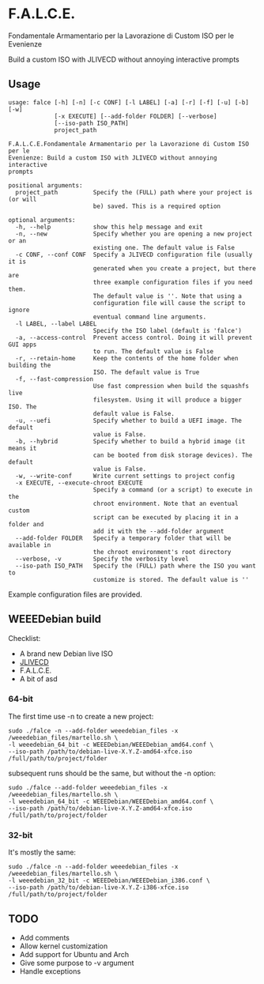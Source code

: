 # F.A.L.C.E.

Fondamentale Armamentario per la Lavorazione di Custom ISO per le Evenienze

Build a custom ISO with JLIVECD without annoying interactive prompts

## Usage

```
usage: falce [-h] [-n] [-c CONF] [-l LABEL] [-a] [-r] [-f] [-u] [-b] [-w]
             [-x EXECUTE] [--add-folder FOLDER] [--verbose]
             [--iso-path ISO_PATH]
             project_path

F.A.L.C.E.Fondamentale Armamentario per la Lavorazione di Custom ISO per le
Evenienze: Build a custom ISO with JLIVECD without annoying interactive
prompts

positional arguments:
  project_path          Specify the (FULL) path where your project is (or will
                        be) saved. This is a required option

optional arguments:
  -h, --help            show this help message and exit
  -n, --new             Specify whether you are opening a new project or an
                        existing one. The default value is False
  -c CONF, --conf CONF  Specify a JLIVECD configuration file (usually it is
                        generated when you create a project, but there are
                        three example configuration files if you need them.
                        The default value is ''. Note that using a
                        configuration file will cause the script to ignore
                        eventual command line arguments.
  -l LABEL, --label LABEL
                        Specify the ISO label (default is 'falce')
  -a, --access-control  Prevent access control. Doing it will prevent GUI apps
                        to run. The default value is False
  -r, --retain-home     Keep the contents of the home folder when building the
                        ISO. The default value is True
  -f, --fast-compression
                        Use fast compression when build the squashfs live
                        filesystem. Using it will produce a bigger ISO. The
                        default value is False.
  -u, --uefi            Specify whether to build a UEFI image. The default
                        value is False.
  -b, --hybrid          Specify whether to build a hybrid image (it means it
                        can be booted from disk storage devices). The default
                        value is False.
  -w, --write-conf      Write current settings to project config
  -x EXECUTE, --execute-chroot EXECUTE
                        Specify a command (or a script) to execute in the
                        chroot environment. Note that an eventual custom
                        script can be executed by placing it in a folder and
                        add it with the --add-folder argument
  --add-folder FOLDER   Specify a temporary folder that will be available in
                        the chroot environment's root directory
  --verbose, -v         Specify the verbosity level
  --iso-path ISO_PATH   Specify the (FULL) path where the ISO you want to
                        customize is stored. The default value is ''

```

Example configuration files are provided.

## WEEEDebian build

Checklist:

* A brand new Debian live ISO
* [JLIVECD](https://github.com/neurobin/JLIVECD)
* F.A.L.C.E.
* A bit of asd

### 64-bit

The first time use -n to create a new project:

```shell
sudo ./falce -n --add-folder weeedebian_files -x /weeedebian_files/martello.sh \
-l weeedebian_64_bit -c WEEEDebian/WEEEDebian_amd64.conf \
--iso-path /path/to/debian-live-X.Y.Z-amd64-xfce.iso /full/path/to/project/folder
```

subsequent runs should be the same, but without the -n option:

```shell
sudo ./falce --add-folder weeedebian_files -x /weeedebian_files/martello.sh \
-l weeedebian_64_bit -c WEEEDebian/WEEEDebian_amd64.conf \
--iso-path /path/to/debian-live-X.Y.Z-amd64-xfce.iso /full/path/to/project/folder
```

### 32-bit

It's mostly the same:

```shell
sudo ./falce -n --add-folder weeedebian_files -x /weeedebian_files/martello.sh \
-l weeedebian_32_bit -c WEEEDebian/WEEEDebian_i386.conf \
--iso-path /path/to/debian-live-X.Y.Z-i386-xfce.iso /full/path/to/project/folder
```

## TODO

* Add comments
* Allow kernel customization
* Add support for Ubuntu and Arch
* Give some purpose to -v argument
* Handle exceptions
